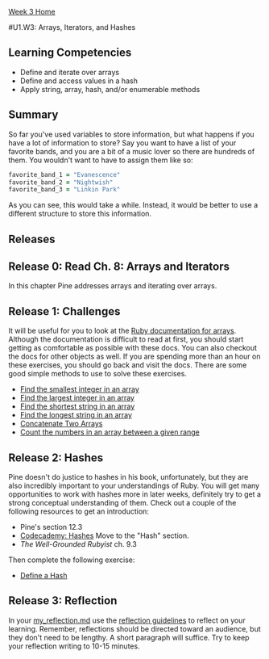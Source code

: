 [Week 3 Home](../)

#U1.W3: Arrays, Iterators, and Hashes

## Learning Competencies
- Define and iterate over arrays
- Define and access values in a hash
- Apply string, array, hash, and/or enumerable methods

## Summary
So far you've used variables to store information, but what happens if you have a lot of information to store? Say you want to have a list of your favorite bands, and you are a bit of a music lover so there are hundreds of them. You wouldn't want to have to assign them like so:

```ruby
favorite_band_1 = "Evanescence"
favorite_band_2 = "Nightwish"
favorite_band_3 = "Linkin Park"
```

As you can see, this would take a while. Instead, it would be better to use a different structure to store this information.

## Releases

## Release 0: Read Ch. 8: Arrays and Iterators

In this chapter Pine addresses arrays and iterating over arrays.

## Release 1: Challenges
It will be useful for you to look at the [Ruby documentation for arrays](http://ruby-doc.org/core-2.0.0/Array.html). Although the documentation is difficult to read at first, you should start getting as comfortable as possible with these docs. You can also checkout the docs for other objects as well. If you are spending more than an hour on these exercises, you should go back and visit the docs. There are some good simple methods to use to solve these exercises.

- [Find the smallest integer in an array](../exercises/12-smallest-integer)
- [Find the largest integer in an array](../exercises/13-largest-integer)
- [Find the shortest string in an array](../exercises/14-shortest-string)
- [Find the longest string in an array](../exercises/15-longest-string)
- [Concatenate Two Arrays](../exercises/16-concatenate-arrays)
- [Count the numbers in an array between a given range](../exercises/17-count-between)


## Release 2: Hashes
Pine doesn't do justice to hashes in his book, unfortunately, but they are also incredibly important to your understandings of Ruby. You will get many opportunities to work with hashes more in later weeks, definitely try to get a strong conceptual understanding of them. Check out a couple of the following resources to get an introduction:

- Pine's section 12.3
- [Codecademy: Hashes](http://www.codecademy.com/courses/ruby-beginner-en-F3loB/0/1?curriculum_id=5059f8619189a5000201fbcb) Move to the "Hash" section.
- *The Well-Grounded Rubyist* ch. 9.3

Then complete the following exercise:
- [Define a Hash](../exercises/18-define-hash)

## Release 3: Reflection
In your [my_reflection.md](my_reflection.md) use the [reflection guidelines](https://github.com/Devbootcamp/phase-0-handbook/blob/master/coding-references/reflection-guidelines.md) to reflect on your learning. Remember, reflections should be directed toward an audience, but they don't need to be lengthy. A short paragraph will suffice. Try to keep your reflection writing to 10-15 minutes.
